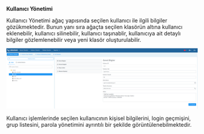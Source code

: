 **Kullanıcı Yönetimi**

Kullanıcı Yönetimi ağaç yapısında 
seçilen kullanıcı ile ilgili bilgiler gözükmektedir. Bunun yanı sıra ağaçta seçilen klasörün altına 
kullanıcı eklenebilir, kullanıcı silinebilir, kullanıcı taşınablir, kullanıcıya ait detaylı bilgiler
gözlemlenebilir veya yeni klasör oluşturulabilir.

![Kullanıcı Yönetimi](../images/userManagement/userManagement.png)

Kullanıcı işlemlerinde seçilen kullanıcının kişisel bilgilerini, login geçmişini, grup listesini, 
parola yönetimini ayrıntılı bir şekilde görüntülenebilmektedir.

